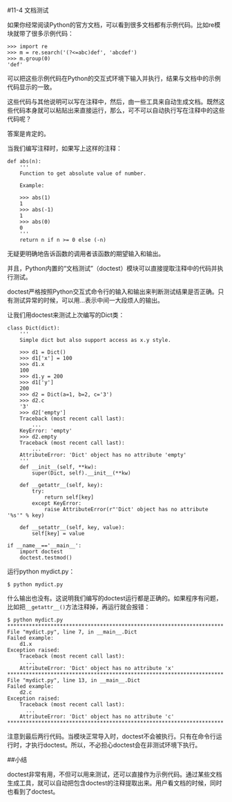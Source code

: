 #11-4 文档测试

如果你经常阅读Python的官方文档，可以看到很多文档都有示例代码。比如re模块就带了很多示例代码：

	>>> import re
	>>> m = re.search('(?<=abc)def', 'abcdef')
	>>> m.group(0)
	'def'
可以把这些示例代码在Python的交互式环境下输入并执行，结果与文档中的示例代码显示的一致。

这些代码与其他说明可以写在注释中，然后，由一些工具来自动生成文档。既然这些代码本身就可以粘贴出来直接运行，那么，可不可以自动执行写在注释中的这些代码呢？

答案是肯定的。

当我们编写注释时，如果写上这样的注释：

	def abs(n):
	    '''
	    Function to get absolute value of number.
	
	    Example:
	
	    >>> abs(1)
	    1
	    >>> abs(-1)
	    1
	    >>> abs(0)
	    0
	    '''
	    return n if n >= 0 else (-n)
无疑更明确地告诉函数的调用者该函数的期望输入和输出。

并且，Python内置的“文档测试”（doctest）模块可以直接提取注释中的代码并执行测试。

doctest严格按照Python交互式命令行的输入和输出来判断测试结果是否正确。只有测试异常的时候，可以用...表示中间一大段烦人的输出。

让我们用doctest来测试上次编写的Dict类：

	class Dict(dict):
	    '''
	    Simple dict but also support access as x.y style.
	
	    >>> d1 = Dict()
	    >>> d1['x'] = 100
	    >>> d1.x
	    100
	    >>> d1.y = 200
	    >>> d1['y']
	    200
	    >>> d2 = Dict(a=1, b=2, c='3')
	    >>> d2.c
	    '3'
	    >>> d2['empty']
	    Traceback (most recent call last):
	        ...
	    KeyError: 'empty'
	    >>> d2.empty
	    Traceback (most recent call last):
	        ...
	    AttributeError: 'Dict' object has no attribute 'empty'
	    '''
	    def __init__(self, **kw):
	        super(Dict, self).__init__(**kw)
	
	    def __getattr__(self, key):
	        try:
	            return self[key]
	        except KeyError:
	            raise AttributeError(r"'Dict' object has no attribute '%s'" % key)
	
	    def __setattr__(self, key, value):
	        self[key] = value
	
	if __name__=='__main__':
	    import doctest
	    doctest.testmod()
运行python mydict.py：

	$ python mydict.py
什么输出也没有。这说明我们编写的doctest运行都是正确的。如果程序有问题，比如把`__getattr__()`方法注释掉，再运行就会报错：

	$ python mydict.py
	**********************************************************************
	File "mydict.py", line 7, in __main__.Dict
	Failed example:
	    d1.x
	Exception raised:
	    Traceback (most recent call last):
	      ...
	    AttributeError: 'Dict' object has no attribute 'x'
	**********************************************************************
	File "mydict.py", line 13, in __main__.Dict
	Failed example:
	    d2.c
	Exception raised:
	    Traceback (most recent call last):
	      ... 
	    AttributeError: 'Dict' object has no attribute 'c'
	**********************************************************************
注意到最后两行代码。当模块正常导入时，doctest不会被执行。只有在命令行运行时，才执行doctest。所以，不必担心doctest会在非测试环境下执行。

##小结

doctest非常有用，不但可以用来测试，还可以直接作为示例代码。通过某些文档生成工具，就可以自动把包含doctest的注释提取出来。用户看文档的时候，同时也看到了doctest。